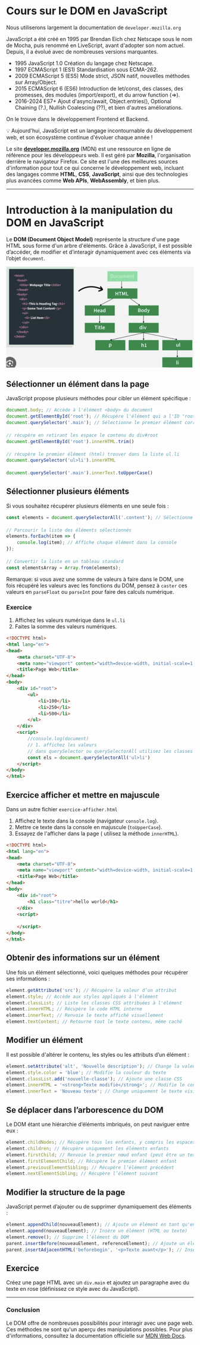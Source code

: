 # **Cours sur le DOM en JavaScript**

Nous utiliserons largement la documentation de `developer.mozilla.org`

JavaScript a été créé en 1995 par Brendan Eich chez Netscape sous le nom de Mocha, puis renommé en LiveScript, avant d'adopter son nom actuel. Depuis, il a évolué avec de nombreuses versions marquantes.

- 1995	JavaScript 1.0	Création du langage chez Netscape.
- 1997	ECMAScript 1 (ES1)	Standardisation sous ECMA-262.
- 2009	ECMAScript 5 (ES5)	Mode strict, JSON natif, nouvelles méthodes sur Array/Object.
- 2015	ECMAScript 6 (ES6)	Introduction de let/const, des classes, des promesses, des modules (import/export), et du arrow function (=>).
- 2016-2024	ES7+	Ajout d'async/await, Object.entries(), Optional Chaining (?.), Nullish Coalescing (??), et bien d'autres améliorations.

On le trouve dans le développement Frontend et Backend.

💡 Aujourd'hui, JavaScript est un langage incontournable du développement web, et son écosystème continue d'évoluer chaque année !

Le site **[developer.mozilla.org](https://developer.mozilla.org/fr/)** (MDN) est une ressource en ligne de référence pour les développeurs web. Il est géré par **Mozilla**, l'organisation derrière le navigateur Firefox. Ce site est l'une des meilleures sources d'information pour tout ce qui concerne le développement web, incluant des langages comme **HTML**, **CSS**, **JavaScript**, ainsi que des technologies plus avancées comme **Web APIs**, **WebAssembly**, et bien plus.

---

# **Introduction à la manipulation du DOM en JavaScript**  

Le **DOM (Document Object Model)** représente la structure d'une page HTML sous forme d'un arbre d'éléments. Grâce à JavaScript, il est possible d’accéder, de modifier et d’interagir dynamiquement avec ces éléments via l’objet `document`.  

![dom](./images/DOM.png)

## **Sélectionner un élément dans la page**  

JavaScript propose plusieurs méthodes pour cibler un élément spécifique :  

```js
document.body; // Accède à l'élément <body> du document
document.getElementById('root'); // Récupère l'élément qui a l'ID "root"
document.querySelector('.main'); // Sélectionne le premier élément correspondant au sélecteur CSS

// récupère en retirant les espace le contenu du div#root
document.getElementById('root').innerHTML.trim()

// récupère le premier élément (html) trouver dans la liste ul.li 
document.querySelector('ul>li').innerHTML

document.querySelector('.main').innerText.toUpperCase()
```

## **Sélectionner plusieurs éléments**  

Si vous souhaitez récupérer plusieurs éléments en une seule fois :  

```js
const elements = document.querySelectorAll('.content'); // Sélectionne tous les éléments avec la classe "exemple"

// Parcourir la liste des éléments sélectionnés
elements.forEach(item => {
    console.log(item); // Affiche chaque élément dans la console
});

// Convertir la liste en un tableau standard
const elementsArray = Array.from(elements);
```

Remarque: si vous avez une somme de valeurs à faire dans le DOM, une fois récupéré les valeurs avec les fonctions du DOM, pensez à `caster` ces valeurs en `parseFloat` ou `parseInt` pour faire des calculs numérique.

### Exercice

1. Affichez les valeurs numérique dans le `ul.li`
2. Faites la somme des valeurs numériques.
   
```html
<!DOCTYPE html>
<html lang="en">
<head>
    <meta charset="UTF-8">
    <meta name="viewport" content="width=device-width, initial-scale=1.0">
    <title>Page Web</title>
</head>
<body>
    <div id="root">
        <ul>
            <li>100</li>
            <li>250</li>
            <li>500</li>
        </ul>
    </div>
    <script>
        //console.log(document)
        // 1. affichez les valeurs
        // dans querySelector ou querySelectorAll utilisez les classes ou les selecteurs CSS
        const els = document.querySelectorAll('ul>li')
    </script>
</body>
</html>
```

## Exercice afficher et mettre en majuscule

Dans un autre fichier `exercice-afficher.html`

1. Affichez le texte dans la console (navigateur `console.log`).
2. Mettre ce texte dans la console en majuscule (`toUpperCase`).
3. Essayez de l'afficher dans la page ( utilisez la méthode `innerHTML`).

```html
<!DOCTYPE html>
<html lang="en">
<head>
    <meta charset="UTF-8">
    <meta name="viewport" content="width=device-width, initial-scale=1.0">
    <title>Page Web</title>
</head>
<body>
    <div id="root">
        <h1 class="titre">hello world</h1>
    </div>
    <script>
     
    </script>
</body>
</html>
```

## **Obtenir des informations sur un élément**  

Une fois un élément sélectionné, voici quelques méthodes pour récupérer ses informations :  

```js
element.getAttribute('src'); // Récupère la valeur d’un attribut
element.style; // Accède aux styles appliqués à l'élément
element.classList; // Liste les classes CSS attribuées à l'élément
element.innerHTML; // Récupère le code HTML interne
element.innerText; // Renvoie le texte affiché visuellement
element.textContent; // Retourne tout le texte contenu, même caché
```

## **Modifier un élément**  

Il est possible d'altérer le contenu, les styles ou les attributs d’un élément :  

```js
element.setAttribute('alt', 'Nouvelle description'); // Change la valeur d’un attribut
element.style.color = 'blue'; // Modifie la couleur du texte
element.classList.add('nouvelle-classe'); // Ajoute une classe CSS
element.innerHTML = '<strong>Texte modifié</strong>'; // Modifie le contenu HTML
element.innerText = 'Nouveau texte'; // Change uniquement le texte visible
```

## **Se déplacer dans l’arborescence du DOM**  

Le DOM étant une hiérarchie d’éléments imbriqués, on peut naviguer entre eux :  

```js
element.childNodes; // Récupère tous les enfants, y compris les espaces et textes
element.children; // Récupère uniquement les éléments enfants
element.firstChild; // Renvoie le premier nœud enfant (peut être un texte)
element.firstElementChild; // Récupère le premier élément enfant
element.previousElementSibling; // Récupère l’élément précédent
element.nextElementSibling; // Récupère l’élément suivant
```

## **Modifier la structure de la page**  

JavaScript permet d’ajouter ou de supprimer dynamiquement des éléments :  

```js
element.appendChild(nouveauElement); // Ajoute un élément en tant qu'enfant
element.append(nouveauElement); // Insère un élément (HTML ou texte)
element.remove(); // Supprime l’élément du DOM
parent.insertBefore(nouveauElement, referenceElement); // Ajoute un élément avant un autre
parent.insertAdjacentHTML('beforebegin', '<p>Texte avant</p>'); // Insère du HTML à une position spécifique
```

## Exercice

Créez une page HTML avec un `div.main` et ajoutez un paragraphe avec du texte en rose (définissez ce style avec du JavaScript).

---

### **Conclusion**  

Le DOM offre de nombreuses possibilités pour interagir avec une page web. Ces méthodes ne sont qu'un aperçu des manipulations possibles. Pour plus d'informations, consultez la documentation officielle sur [MDN Web Docs](https://developer.mozilla.org/fr/docs/Web/API/Document_Object_Model).
